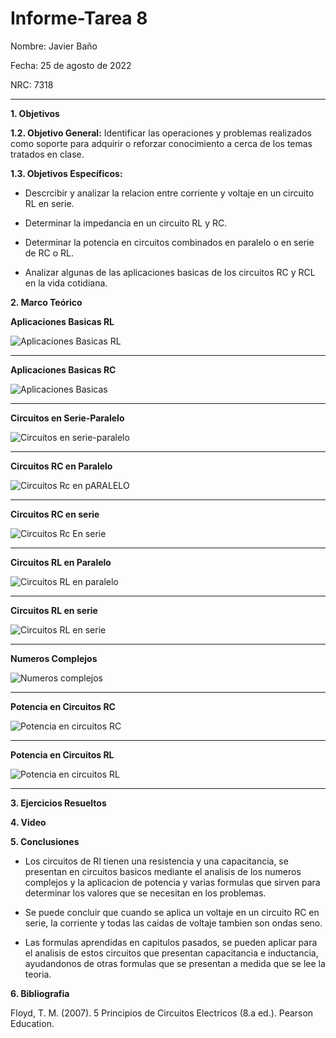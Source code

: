 # Informe-Tarea 8 
Nombre: Javier Baño      

Fecha: 25 de agosto de 2022

NRC: 7318

***
**1. Objetivos**

**1.2. Objetivo General:** Identificar las operaciones y problemas realizados como soporte para adquirir o reforzar conocimiento a cerca de los temas tratados en clase. 

**1.3. Objetivos Específicos:**

*  Descrcibir y analizar la relacion entre corriente y voltaje en un circuito RL en serie.

* Determinar la impedancia en un circuito RL y RC.

* Determinar la potencia en circuitos combinados en paralelo o en serie de RC o RL.

* Analizar algunas de las aplicaciones basicas de los circuitos RC y RCL en la vida cotidiana. 

**2. Marco Teórico**

**Aplicaciones Basicas RL**

![Aplicaciones Basicas RL](https://user-images.githubusercontent.com/105677231/186516844-7384700a-d23a-4052-9952-0f296af35554.JPG)
***

**Aplicaciones Basicas RC**

![Aplicaciones Basicas](https://user-images.githubusercontent.com/105677231/186516893-a92c7054-8624-4ce1-afc9-d9bcc2e93732.JPG)
***

**Circuitos en Serie-Paralelo**

![Circuitos en serie-paralelo](https://user-images.githubusercontent.com/105677231/186516998-2e005c44-6eba-4251-be8d-5e4628bd7ad2.JPG)
***

**Circuitos RC en Paralelo**

![Circuitos Rc en pARALELO](https://user-images.githubusercontent.com/105677231/186517046-71e335b1-1ce5-4e65-8ac1-36664adf7957.JPG)
***

**Circuitos RC en serie**

![Circuitos Rc En serie](https://user-images.githubusercontent.com/105677231/186517102-8712d937-6842-40b1-9b3b-d9ed7d7e96c4.JPG)
***

**Circuitos RL en Paralelo**

![Circuitos RL en paralelo](https://user-images.githubusercontent.com/105677231/186517150-46a3c9e9-b1d1-41f3-9e03-74111572edf2.JPG)
***

**Circuitos RL en serie**

![Circuitos RL en serie](https://user-images.githubusercontent.com/105677231/186517211-aac01c8d-fbe2-496d-854f-822ce86ebe6d.JPG)
***

**Numeros Complejos**

![Numeros complejos](https://user-images.githubusercontent.com/105677231/186517255-86cc1830-a348-43cb-aafa-428abc8187aa.JPG)
***

**Potencia en Circuitos RC**

![Potencia en circuitos RC](https://user-images.githubusercontent.com/105677231/186517321-dd9b9342-6371-411d-ad48-0081921fed11.JPG)
***

**Potencia en Circuitos RL**

![Potencia en circuitos RL](https://user-images.githubusercontent.com/105677231/186517390-9b9f4533-8e19-49e2-a275-38f920e75481.JPG)
***

**3. Ejercicios Resueltos**



**4. Video**

**5. Conclusiones**

- Los circuitos de Rl tienen una resistencia y una capacitancia, se presentan en circuitos basicos mediante el analisis de los numeros complejos y la aplicacion de potencia y varias formulas que sirven para determinar los valores que se necesitan en los problemas.

- Se puede concluir que cuando se aplica un voltaje en un circuito RC en serie, la corriente y todas las caidas de voltaje tambien son ondas seno. 

- Las formulas aprendidas en capitulos pasados, se pueden aplicar para el analisis de estos circuitos que presentan capacitancia e inductancia, ayudandonos de otras formulas que se presentan a medida que se lee la teoria. 


**6. Bibliografia**

Floyd, T. M. (2007). 5 Principios de Circuitos Electricos (8.a ed.). Pearson Education.

